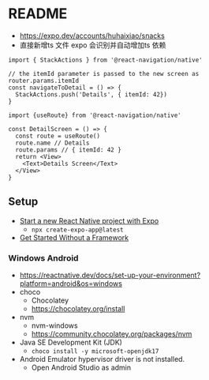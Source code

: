 # README

- https://expo.dev/accounts/huhaixiao/snacks
- 直接新增ts 文件 expo 会识别并自动增加ts 依赖

```tsx
import { StackActions } from '@react-navigation/native'

// the itemId parameter is passed to the new screen as router.params.itemId
const navigateToDetail = () => {
  StackActions.push('Details', { itemId: 42})
}
```

```tsx
import {useRoute} from '@react-navigation/native'

const DetailScreen = () => {
  const route = useRoute()
  route.name // Details
  route.params // { itemId: 42 }
  return <View>
    <Text>Details Screen</Text>
  </View>
}
```

## Setup

- [Start a new React Native project with Expo](https://reactnative.dev/docs/environment-setup#start-a-new-react-native-project-with-expo)
  - `npx create-expo-app@latest`
- [Get Started Without a Framework](https://reactnative.dev/docs/getting-started-without-a-framework)

### Windows Android

- https://reactnative.dev/docs/set-up-your-environment?platform=android&os=windows
- choco
  - Chocolatey
  - https://chocolatey.org/install
- nvm
  - nvm-windows
  - https://community.chocolatey.org/packages/nvm
- Java SE Development Kit (JDK)
  - `choco install -y microsoft-openjdk17`
- Android Emulator hypervisor driver is not installed.
  - Open Android Studio as admin